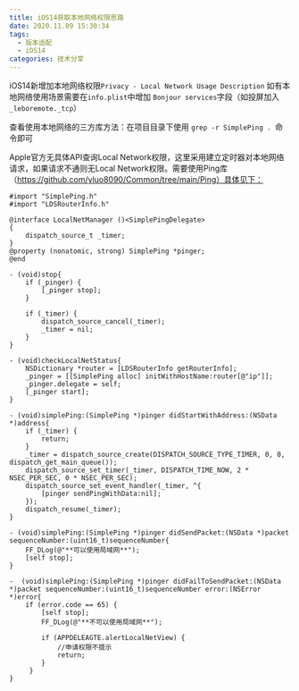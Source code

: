 ```yaml
---
title: iOS14获取本地网络权限思路
date: 2020.11.09 15:30:34
tags:
  - 版本适配
  - iOS14
categories: 技术分享
---
```


iOS14新增加本地网络权限```Privacy - Local Network Usage Description```
如有本地网络使用场景需要在```info.plist```中增加 ```Bonjour services```字段（如投屏加入```_leboremote._tcp```）

查看使用本地网络的三方库方法：在项目目录下使用 ```grep -r SimplePing . ```命令即可

Apple官方无具体API查询Local Network权限，这里采用建立定时器对本地网络请求，如果请求不通则无Local Network权限。需要使用Ping库（https://github.com/yluo8090/Common/tree/main/Ping）具体见下：

```
#import "SimplePing.h"
#import "LDSRouterInfo.h"

@interface LocalNetManager ()<SimplePingDelegate>
{
    dispatch_source_t _timer;
}
@property (nonatomic, strong) SimplePing *pinger;
@end
```

```
- (void)stop{
    if (_pinger) {
        [_pinger stop];
    }

    if (_timer) {
        dispatch_source_cancel(_timer);
        _timer = nil;
    }
}

- (void)checkLocalNetStatus{
    NSDictionary *router = [LDSRouterInfo getRouterInfo];
    _pinger = [[SimplePing alloc] initWithHostName:router[@"ip"]];
    _pinger.delegate = self;
    [_pinger start];
}

- (void)simplePing:(SimplePing *)pinger didStartWithAddress:(NSData *)address{
    if (_timer) {
        return;
    }
    _timer = dispatch_source_create(DISPATCH_SOURCE_TYPE_TIMER, 0, 0, dispatch_get_main_queue());
    dispatch_source_set_timer(_timer, DISPATCH_TIME_NOW, 2 * NSEC_PER_SEC, 0 * NSEC_PER_SEC);
    dispatch_source_set_event_handler(_timer, ^{
        [pinger sendPingWithData:nil];
    });
    dispatch_resume(_timer);
}

- (void)simplePing:(SimplePing *)pinger didSendPacket:(NSData *)packet sequenceNumber:(uint16_t)sequenceNumber{
    FF_DLog(@"**可以使用局域网**");
    [self stop];
}

-  (void)simplePing:(SimplePing *)pinger didFailToSendPacket:(NSData *)packet sequenceNumber:(uint16_t)sequenceNumber error:(NSError *)error{
    if (error.code == 65) {
        [self stop];
        FF_DLog(@"**不可以使用局域网**");
        
        if (APPDELEAGTE.alertLocalNetView) {
            //申请权限不提示
            return;
        }
     }
}
```


